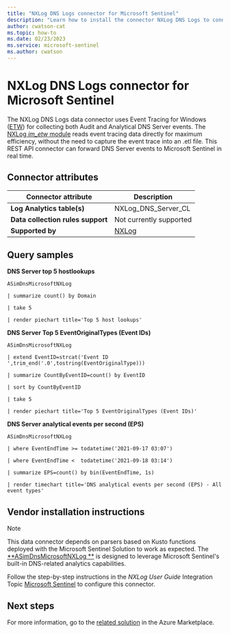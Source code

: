 ```yaml
---
title: "NXLog DNS Logs connector for Microsoft Sentinel"
description: "Learn how to install the connector NXLog DNS Logs to connect your data source to Microsoft Sentinel."
author: cwatson-cat
ms.topic: how-to
ms.date: 02/23/2023
ms.service: microsoft-sentinel
ms.author: cwatson
---
```


# NXLog DNS Logs connector for Microsoft Sentinel

The NXLog DNS Logs data connector uses Event Tracing for Windows ([ETW](https://docs.microsoft.com/windows/apps/trace-processing/overview)) for collecting both Audit and Analytical DNS Server events. The [NXLog *im_etw* module](https://nxlog.co/documentation/nxlog-user-guide/im_etw.html) reads event tracing data directly for maximum efficiency, without the need to capture the event trace into an .etl file. This REST API connector can forward DNS Server events to Microsoft Sentinel in real time.

## Connector attributes

| Connector attribute | Description |
| --- | --- |
| **Log Analytics table(s)** | NXLog_DNS_Server_CL<br/> |
| **Data collection rules support** | Not currently supported |
| **Supported by** | [NXLog](https://nxlog.co/user?destination=node/add/support-ticket) |

## Query samples

**DNS Server top 5 hostlookups**
   ```kusto
ASimDnsMicrosoftNXLog 

   | summarize count() by Domain

   | take 5

   | render piechart title='Top 5 host lookups'
   ```

**DNS Server Top 5 EventOriginalTypes (Event IDs)**
   ```kusto
ASimDnsMicrosoftNXLog 

   | extend EventID=strcat('Event ID ',trim_end('.0',tostring(EventOriginalType)))

   | summarize CountByEventID=count() by EventID

   | sort by CountByEventID

   | take 5

   | render piechart title='Top 5 EventOriginalTypes (Event IDs)'
   ```

**DNS Server analytical events per second (EPS)**
   ```kusto
ASimDnsMicrosoftNXLog 

   | where EventEndTime >= todatetime('2021-09-17 03:07')

   | where EventEndTime <  todatetime('2021-09-18 03:14')

   | summarize EPS=count() by bin(EventEndTime, 1s)

   | render timechart title='DNS analytical events per second (EPS) - All event types'
   ```



## Vendor installation instructions


> [!NOTE]
   >  This data connector depends on parsers based on Kusto functions deployed with the Microsoft Sentinel Solution to work as expected. The [**ASimDnsMicrosoftNXLog **](https://aka.ms/sentinel-nxlogdnslogs-parser) is designed to leverage Microsoft Sentinel's built-in DNS-related analytics capabilities.


Follow the step-by-step instructions in the *NXLog User Guide* Integration Topic [Microsoft Sentinel](https://nxlog.co/documentation/nxlog-user-guide/sentinel.html) to configure this connector.





## Next steps

For more information, go to the [related solution](https://azuremarketplace.microsoft.com/en-us/marketplace/apps/nxlogltd1589381969261.nxlog_dns_logs?tab=Overview) in the Azure Marketplace.
